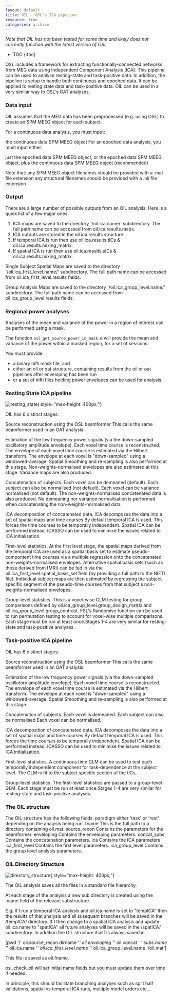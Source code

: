 ```yaml
---
layout: default
title: OIL - OSL's ICA pipeLine
resource: true
categories: archive
---
```


_Note that OIL has not been tested for some time and likely does not currently function with the latest version of OSL_

* TOC
{:toc}

OSL includes a framework for extracting functionally-connected networks from MEG data using Independent Component Analysis (ICA). This pipeline can be used to analyse resting-state and task-positive data. In addition, the pipeline is setup to handle both continuous and epoched data. It can be applied to resting state data and task-positive data. OIL can be used in a very similar way to OSL's OAT analyses.

### Data input

OIL assumes that the MEG data has been preprocessed (e.g. using OSL) to create an SPM MEEG object for each subject. 

For a continuous data analysis, you must input:

the continuous data SPM MEEG object
For an epoched data analysis, you must input either:

just the epoched data SPM MEEG object, or 
the epoched data SPM MEEG object, plus the continuous data SPM MEEG object (recommended)

Note that:
 any SPM MEEG object filenames should be provided with a .mat file extension
 any structural filenames should be provided with a .nii file extension

### Output

There are a large number of possible outputs from an OIL analysis. Here is a quick list of a few major ones:

1. ICA maps are saved to the directory '/oil.ica.name/' subdirectory. The full path name can be accessed from oil.ica.results.maps.
2. ICA outputs are stored in the oil.ica.results structure. 
3. If temporal ICA is run then use oil.ica.results.tICs & oil.ica.results.mixing_matrix.
4. If spatial ICA is run then use oil.ica.results.sICs & oil.ica.results.mixing_matrix.

Single Subject Spatial Maps are saved to the directory '/oil.ica_first_level.name/' subdirectory. The full path name can be accessed from oil.ica_first_level.results fields.

Group Analysis Maps are saved to the directory '/oil.ica_group_level.name/' subdirectory. The full path name can be accessed from oil.ica_group_level.results fields.

### Regional power analyses

Analyses of the mean and variance of the power in a region of interest can be performed using a mask. 

The function `osl_get_source_power_in_mask.m` will provide the mean and variance of the power within a masked region, for a set of sessions. 

You must provide:
- a binary nifti mask file, and
- either an oil or oat structure, containing results from the oil or oat pipelines after enveloping has been run
- or a set of nifti files holding power envelopes can be used for analysis. 

### Resting State ICA pipeline

![resting_state](archive_oil_resting_state.png){:style="max-height: 400px;"}

OIL has 6 distinct stages:

Source reconstruction using the OSL beamformer
This calls the same beamformer used in an OAT analysis.

Estimation of the low frequency power signals (via the down-sampled oscillatory amplitude envelope).
Each voxel time course is reconstructed. 
The envelope of each voxel time course is estimated via the Hilbert transform.
The envelope at each voxel is "down-sampled" using a windowed-average.
Spatial Smoothing and re-sampling is also performed at this stage.
Non-weights-normalised envelopes are also estimated at this stage.
Variance maps are also produced.

Concatenation of subjects.
Each voxel can be demeaned (default).
Each subject can also be normalised (not default).
Each voxel can be variance normalised (not default).
The non-weights-normalised concatenated data is also produced. No demeaning nor variance normalisation is performed when concatenating the non-weights-normalised data.

ICA decomposition of concatenated data.
ICA decomposes the data into a set of spatial maps and time courses
By default temporal ICA is used. This forces the time courses to be temporally independent.
Spatial ICA can be performed instead.
ICASSO can be used to minimise the issues related to ICA initialization.

First-level statistics.
At the first level stage, the spatial maps derived from the temporal ICA are used as a spatial basis set to estimate pseudo-compontent time courses via a multiple regression onto the concatenated non-weights-normalised envelopes.
Alternative spatial basis sets (such as those derived from fMRI) can be fed in via the oil.ica_first_level.spatial_basis_set field (by providing a full path to the NIFTI file).
Individual subject maps are then estimated by regressing the subject specific segment of the pseudo-time courses from that subject's non-weights-normalised envelopes.

Group-level statistics.
This is a voxel-wise GLM testing for group comparisons defined by oil.ica_group_level.group_design_matrix and oil.ica_group_level.group_contrast.
FSL's Randomise function can be used to run permutation testing to account for voxel-wise multiple comparisons.
Each stage must be run at least once.Stages 1-4 are very similar for resting-state and task-positive analyses. 


### Task-positive ICA pipeline

OIL has 6 distinct stages:

Source reconstruction using the OSL beamformer
This calls the same beamformer used in an OAT analysis.

Estimation of the low frequency power signals (via the down-sampled oscillatory amplitude envelope).
Each voxel time course is reconstructed. 
The envelope of each voxel time course is estimated via the Hilbert transform.
The envelope at each voxel is "down-sampled" using a windowed-average.
Spatial Smoothing and re-sampling is also performed at this stage.

Concatenation of subjects.
Each voxel is demeaned.
Each subject can also be normalised
Each voxel can be normalised.

ICA decomposition of concatenated data.
ICA decomposes the data into a set of spatial maps and time courses
By default temporal ICA is used. This forces the time courses to be temporally independent.
Spatial ICA can be performed instead.
ICASSO can be used to minimise the issues related to ICA initialization.

First-level statistics.
A continuous time GLM can be used to test each temporally independent component for task-dependence at the subject level.
The GLM is fit to the subject specific section of the tICs.

Group-level statistics.
The first-level statistics are passed to a group-level GLM.
Each stage must be run at least once.Stages 1-4 are very similar for resting-state and task-positive analyses. 


### The OIL structure

The OIL structure has the following fields.
paradigm
either 'task' or 'rest' depending on the analysis being run.
fname
This is the full path to a directory containing oil.mat.
source_recon
Contains the parameters for the beamformer.
enveloping
Contains the enveloping parameters.
concat_subs
Contains the concatenation parameters.
ica
Contains the ICA parameters
ica_first_level
Contains the first level parameters.
ica_group_level
Contains the group level analysis parameters.

### OIL Directory Structure

![directory_structure](archive_oil_directory_structure.png){:style="max-height: 400px;"}

The OIL analysis saves all the files in a standard file hierarchy.

At each stage of the analysis a new sub directory is  created using the .name field of the relevant substructure. 

E.g.
If I run a temporal ICA analysis and oil.ica.name is set to "tempICA" then the results of that analysis and all susequent branches will be saved in the /tempICA/ directory.
If I then change to a spatial ICA analysis and update oil.ica.name to "spatICA" all future analyses will be saved in the /spatICA/ subdirectory.
In addition the OIL structure itself is always saved in 

[pwd '/' oil.source_recon.dirname '_' oil.enveloping '_' oil.concat ' _' subs.name '_' oil.ica.name '_' oil.ica_first_level.name '_' oil.ica_group_level.name '/oil.mat']

This file is saved as oil.fname.

osl_check_oil will set initial name fields but you must update them over time if needed.

In principle, this should facilitate branching analyses such as split half validations, spatial vs temporal ICA runs, multiple model orders etc...